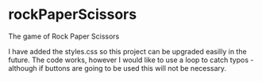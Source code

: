 # rockPaperScissors
The game of Rock Paper Scissors

I have added the styles.css so this project can be upgraded easilly in the future.
The code works, however I would like to use a loop to catch typos - although if buttons are going to be used this will not be necessary.
